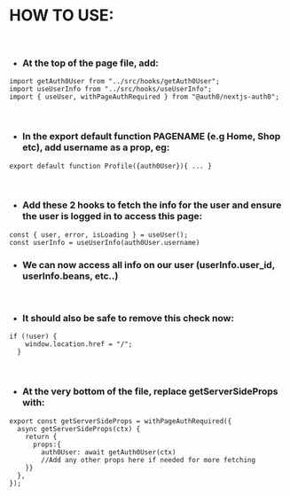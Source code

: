 # HOW TO USE:

<br/>

* ### At the top of the page file, add:  

```  
import getAuth0User from "../src/hooks/getAuth0User";
import useUserInfo from "../src/hooks/useUserInfo";
import { useUser, withPageAuthRequired } from "@auth0/nextjs-auth0";
```
<br/>

* ### In the export default function PAGENAME (e.g Home, Shop etc), add username as a prop, eg: 



```
export default function Profile({auth0User}){ ... }
```
<br/>

* ### Add these 2 hooks to fetch the info for the user and ensure the user is logged in to access this page:

```
const { user, error, isLoading } = useUser();
const userInfo = useUserInfo(auth0User.username)
```

* ### We can now access all info on our user (userInfo.user_id, userInfo.beans, etc..)

<br/>

* ### It should also be safe to remove this check now:

```
if (!user) {
    window.location.href = "/";
  }
```
<br/>

* ### At the very bottom of the file, replace getServerSideProps with:

```
export const getServerSideProps = withPageAuthRequired({
  async getServerSideProps(ctx) {
    return {
      props:{
        auth0User: await getAuth0User(ctx)
        //Add any other props here if needed for more fetching
    }}
  },
});
```

